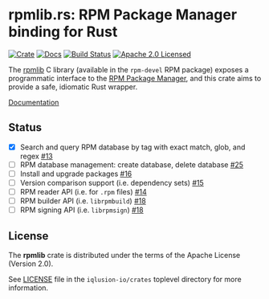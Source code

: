 # rpmlib.rs: RPM Package Manager binding for Rust

[![Crate][crate-image]][crate-link]
[![Docs][docs-image]][docs-link]
[![Build Status][build-image]][build-link]
[![Apache 2.0 Licensed][license-image]][license-link]

[crate-image]: https://img.shields.io/crates/v/rpmlib.svg
[crate-link]: https://crates.io/crates/rpmlib
[docs-image]: https://docs.rs/rpmlib/badge.svg
[docs-link]: https://docs.rs/rpmlib/
[build-image]: https://circleci.com/gh/iqlusion-io/crates.svg?style=shield
[build-link]: https://circleci.com/gh/iqlusion-io/crates
[license-image]: https://img.shields.io/badge/license-Apache2.0-blue.svg
[license-link]: https://github.com/iqlusion-io/crates/blob/master/LICENSE

The [rpmlib] C library (available in the `rpm-devel` RPM package) exposes a
programmatic interface to the [RPM Package Manager], and this crate aims to
provide a safe, idiomatic Rust wrapper.

[Documentation](https://docs.rs/rpmlib/)

[rpmlib]: https://docs.fedoraproject.org/en-US/Fedora_Draft_Documentation/0.1/html/RPM_Guide/ch-programming-c.html
[RPM Package Manager]: http://rpm.org/

## Status

- [X] Search and query RPM database by tag with exact match, glob, and regex [#13](https://github.com/iqlusion-io/crates/issues/13)
- [ ] RPM database management: create database, delete database [#25](https://github.com/iqlusion-io/crates/issues/25)
- [ ] Install and upgrade packages [#16](https://github.com/iqlusion-io/crates/issues/16)
- [ ] Version comparison support (i.e. dependency sets) [#15](https://github.com/iqlusion-io/crates/issues/15)
- [ ] RPM reader API (i.e. for `.rpm` files) [#14](https://github.com/iqlusion-io/crates/issues/14)
- [ ] RPM builder API (i.e. `librpmbuild`) [#18](https://github.com/iqlusion-io/crates/issues/18)
- [ ] RPM signing API (i.e. `librpmsign`) [#18](https://github.com/iqlusion-io/crates/issues/18)

## License

The **rpmlib** crate is distributed under the terms of the Apache License
(Version 2.0).

See [LICENSE] file in the `iqlusion-io/crates` toplevel directory for more
information.

[LICENSE]: https://github.com/iqlusion-io/crates/blob/master/LICENSE
